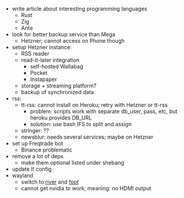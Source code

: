 - write article about interesting programming languages
  - Rust
  - Zig
  - Ante
- look for better backup service than Mega
  - Hetzner; cannot access on Phone though
- setup Hetzner instance:
  - RSS reader
  - read-it-later integration
    - self-hosted Wallabag
    - Pocket
    - Instapaper
  - storage + streaming platform?
  - backup of synchronized data
- rss:
  - tt-rss: cannot install on Heroku; retry with Hetzner or tt-rss
    - problem: scripts work with separate db_user, pass, etc, but heroku provides DB_URL
    - solution: use bash IFS to split and assign
  - stringer: ??
  - newsblur: needs several services; maybe on Hetzner
- set up Freqtrade bot
  - Binance problematic
- remove a lot of deps
  - make them optional listed under shebang
- update lf config
- wayland
  - switch to [river](https://github.com/riverwm/river) and [foot](https://codeberg.org/dnkl/foot)
  - cannot get nvidia to work; meaning: no HDMI output
